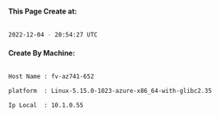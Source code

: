 
   
#### This Page Create at:

```bash

2022-12-04 - 20:54:27 UTC

```

#### Create By Machine:

```bash

Host Name : fv-az741-652

platform  : Linux-5.15.0-1023-azure-x86_64-with-glibc2.35

Ip Local  : 10.1.0.55

```

